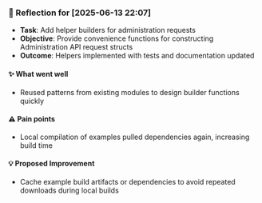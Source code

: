 ### :book: Reflection for [2025-06-13 22:07]
  - **Task**: Add helper builders for administration requests
  - **Objective**: Provide convenience functions for constructing Administration API request structs
  - **Outcome**: Helpers implemented with tests and documentation updated

#### :sparkles: What went well
  - Reused patterns from existing modules to design builder functions quickly

#### :warning: Pain points
  - Local compilation of examples pulled dependencies again, increasing build time

#### :bulb: Proposed Improvement
  - Cache example build artifacts or dependencies to avoid repeated downloads during local builds
